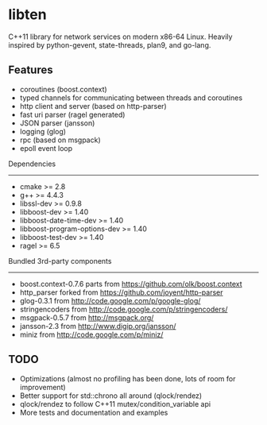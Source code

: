libten
======

C++11 library for network services on modern x86-64 Linux.
Heavily inspired by python-gevent, state-threads, plan9, and go-lang.

Features
--------

  * coroutines (boost.context)
  * typed channels for communicating between threads and coroutines
  * http client and server (based on http-parser)
  * fast uri parser (ragel generated)
  * JSON parser (jansson)
  * logging (glog)
  * rpc (based on msgpack)
  * epoll event loop

Dependencies
____________

  * cmake >= 2.8
  * g++ >= 4.4.3
  * libssl-dev >= 0.9.8
  * libboost-dev >= 1.40
  * libboost-date-time-dev >= 1.40
  * libboost-program-options-dev >= 1.40
  * libboost-test-dev >= 1.40
  * ragel >= 6.5

Bundled 3rd-party components
____________________________

  * boost.context-0.7.6 parts from https://github.com/olk/boost.context
  * http_parser forked from https://github.com/joyent/http-parser
  * glog-0.3.1 from http://code.google.com/p/google-glog/
  * stringencoders from http://code.google.com/p/stringencoders/
  * msgpack-0.5.7 from http://msgpack.org/
  * jansson-2.3 from http://www.digip.org/jansson/
  * miniz from http://code.google.com/p/miniz/

TODO
----
  * Optimizations (almost no profiling has been done, lots of room for improvement)
  * Better support for std::chrono all around (qlock/rendez)
  * qlock/rendez to follow C++11 mutex/condition_variable api
  * More tests and documentation and examples
